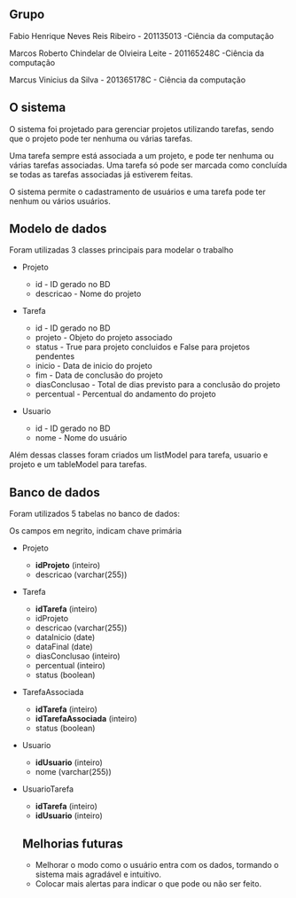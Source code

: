 ## Grupo
Fabio Henrique Neves Reis Ribeiro - 201135013 -Ciência da computação

Marcos Roberto Chindelar de Olvieira Leite - 201165248C -Ciência da computação

Marcus Vinicius da Silva - 201365178C - Ciência da computação

## O sistema

O sistema foi projetado para gerenciar projetos utilizando tarefas, sendo que o projeto pode ter nenhuma ou várias tarefas.

Uma tarefa sempre está associada a um projeto, e pode ter nenhuma ou várias tarefas associadas. Uma tarefa só pode ser marcada como concluída se todas as tarefas associadas já estiverem feitas.

O sistema permite o cadastramento de usuários e uma tarefa pode ter nenhum ou vários usuários.

## Modelo de dados

Foram utilizadas 3 classes principais para modelar o trabalho

* Projeto
  * id - ID gerado no BD
  * descricao - Nome do projeto  
* Tarefa
  * id - ID gerado no BD
  * projeto - Objeto do projeto associado
  * status - True para projeto concluidos e False para projetos pendentes
  * inicio - Data de inicio do projeto
  * fim - Data de conclusão do projeto
  * diasConclusao - Total de dias previsto para a conclusão do projeto
  * percentual - Percentual do andamento do projeto
  
  
* Usuario
  * id - ID gerado no BD
  * nome - Nome do usuário

Além dessas classes foram criados um listModel para tarefa, usuario e projeto e um tableModel para tarefas.

## Banco de dados

Foram utilizados 5 tabelas no banco de dados:

Os campos em negrito, indicam chave primária

* Projeto
  * **idProjeto** (inteiro)
  * descricao (varchar(255))
* Tarefa
  * **idTarefa** (inteiro)
  * idProjeto
  * descricao (varchar(255))
  * dataInicio (date)
  * dataFinal (date)
  * diasConclusao (inteiro)
  * percentual (inteiro)
  * status (boolean)
* TarefaAssociada
  * **idTarefa** (inteiro)
  * **idTarefaAssociada** (inteiro)
  * status (boolean)
* Usuario
  * **idUsuario** (inteiro)
  * nome (varchar(255))
* UsuarioTarefa
  * **idTarefa** (inteiro)
  * **idUsuario** (inteiro)
  
  ## Melhorias futuras
  
  * Melhorar o modo como o usuário entra com os dados, tormando o sistema mais agradável e intuitivo.
  * Colocar mais alertas para indicar o que pode ou não ser feito.
  
